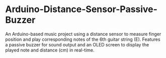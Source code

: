 # Arduino-Distance-Sensor-Passive-Buzzer
An Arduino-based music project using a distance sensor to measure finger position and play corresponding notes of the 6th guitar string (E). Features a passive buzzer for sound output and an OLED screen to display the played note and distance (cm) in real-time.
